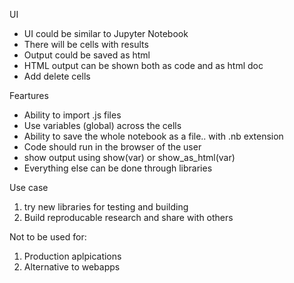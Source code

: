 UI
- UI could be similar to Jupyter Notebook
- There will be cells with results
- Output could be saved as html
- HTML output can be shown both as code and as html doc
- Add delete cells

Feartures
- Ability to import .js files
- Use variables (global) across the cells
- Ability to save the whole notebook as a file.. with .nb extension
- Code should run in the browser of the user
- show output using show(var) or show_as_html(var)
- Everything else can be done through libraries

Use case
1. try new libraries for testing and building
2. Build reproducable research and share with others

Not to be used for:
1. Production aplpications
2. Alternative to webapps
